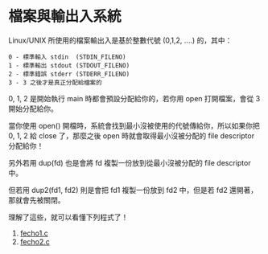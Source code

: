 # 檔案與輸出入系統

Linux/UNIX 所使用的檔案輸出入是基於整數代號 (0,1,2, ....) 的，其中：

```
0 - 標準輸入 stdin  (STDIN_FILENO)
1 - 標準輸出 stdout (STDOUT_FILENO)
2 - 標準錯誤 stderr (STDERR_FILENO)
3 - 3 之後才是真正分配給檔案的
```

0, 1, 2 是開始執行 main 時都會預設分配給你的，若你用 open 打開檔案，會從 3 開始分配給你。

當你使用 open() 開檔時，系統會找到最小沒被使用的代號傳給你，所以如果你把 0, 1, 2 給 close 了，那麼之後 open 時就會取得最小沒被分配的 file descriptor 分配給你！

另外若用 dup(fd) 也是會將 fd 複製一份放到從最小沒被分配的 file descriptor 中。

但若用 dup2(fd1, fd2) 則是會把 fd1 複製一份放到 fd2 中，但是若 fd2 還開著，那就會先被關閉。

理解了這些，就可以看懂下列程式了！

1. [fecho1.c](fecho1.c)
2. [fecho2.c](fecho2.c)
